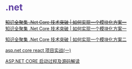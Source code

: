 # <span style='color:#6040A3'>.net</span>

~~[知识全聚集 .Net Core 技术突破 | 如何实现一个模块化方案一](https://www.cnblogs.com/HDONG/p/13689123.html)~~  
[知识全聚集 .Net Core 技术突破 | 如何实现一个模块化方案一](https://www.cnblogs.com/MrChuJiu/p/13689123.html)

[知识全聚集 .Net Core 技术突破 | 如何实现一个模块化方案二](https://www.cnblogs.com/MrChuJiu/p/13708035.html)

[asp.net core react 项目实战(一)](https://www.cnblogs.com/gdsblog/p/11695994.html)

[ASP.NET CORE 启动过程及源码解读](https://www.cnblogs.com/jlion/p/12392327.html)
